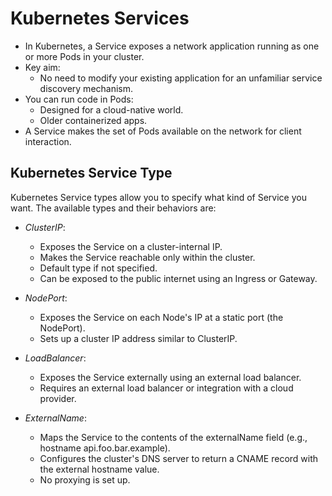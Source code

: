 # Kubernetes Services 


- In Kubernetes, a Service exposes a network application running as one or more Pods in your cluster.
- Key aim:
  - No need to modify your existing application for an unfamiliar service discovery mechanism.
- You can run code in Pods:
  - Designed for a cloud-native world.
  - Older containerized apps.
- A Service makes the set of Pods available on the network for client interaction.

## Kubernetes Service Type

Kubernetes Service types allow you to specify what kind of Service you want. The available types and their behaviors are:

- *ClusterIP*:
  - Exposes the Service on a cluster-internal IP.
  - Makes the Service reachable only within the cluster.
  - Default type if not specified.
  - Can be exposed to the public internet using an Ingress or Gateway.

- *NodePort*:
  - Exposes the Service on each Node's IP at a static port (the NodePort).
  - Sets up a cluster IP address similar to ClusterIP.

- *LoadBalancer*:
  - Exposes the Service externally using an external load balancer.
  - Requires an external load balancer or integration with a cloud provider.

- *ExternalName*:
  - Maps the Service to the contents of the externalName field (e.g., hostname api.foo.bar.example).
  - Configures the cluster's DNS server to return a CNAME record with the external hostname value.
  - No proxying is set up.


